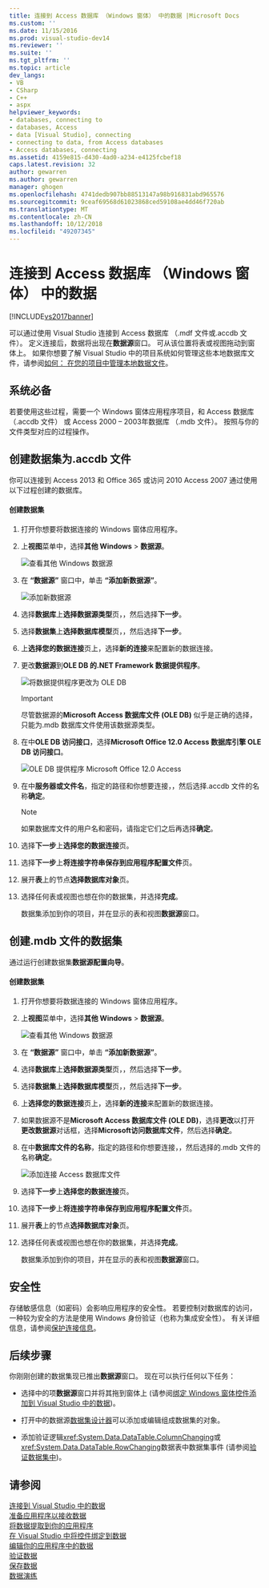 ```yaml
---
title: 连接到 Access 数据库 （Windows 窗体） 中的数据 |Microsoft Docs
ms.custom: ''
ms.date: 11/15/2016
ms.prod: visual-studio-dev14
ms.reviewer: ''
ms.suite: ''
ms.tgt_pltfrm: ''
ms.topic: article
dev_langs:
- VB
- CSharp
- C++
- aspx
helpviewer_keywords:
- databases, connecting to
- databases, Access
- data [Visual Studio], connecting
- connecting to data, from Access databases
- Access databases, connecting
ms.assetid: 4159e815-d430-4ad0-a234-e4125fcbef18
caps.latest.revision: 32
author: gewarren
ms.author: gewarren
manager: ghogen
ms.openlocfilehash: 4741dedb907bb88513147a98b916831abd965576
ms.sourcegitcommit: 9ceaf69568d61023868ced59108ae4dd46f720ab
ms.translationtype: MT
ms.contentlocale: zh-CN
ms.lasthandoff: 10/12/2018
ms.locfileid: "49207345"
---
```

# <a name="connect-to-data-in-an-access-database-windows-forms"></a>连接到 Access 数据库 （Windows 窗体） 中的数据
[!INCLUDE[vs2017banner](../includes/vs2017banner.md)]

  
可以通过使用 Visual Studio 连接到 Access 数据库 （.mdf 文件或.accdb 文件）。 定义连接后，数据将出现在**数据源**窗口。 可从该位置将表或视图拖动到窗体上。 如果你想要了解 Visual Studio 中的项目系统如何管理这些本地数据库文件，请参阅[如何： 在您的项目中管理本地数据文件](../data-tools/how-to-manage-local-data-files-in-your-project.md)。  
  
## <a name="prerequisites"></a>系统必备  
 若要使用这些过程，需要一个 Windows 窗体应用程序项目，和 Access 数据库 （.accdb 文件） 或 Access 2000 – 2003年数据库 （.mdb 文件）。 按照与你的文件类型对应的过程操作。  
  
## <a name="creating-the-dataset-for-an-accdb-file"></a>创建数据集为.accdb 文件  
 你可以连接到 Access 2013 和 Office 365 或访问 2010 Access 2007 通过使用以下过程创建的数据库。  
  
#### <a name="to-create-the-dataset"></a>创建数据集  
  
1.  打开你想要将数据连接的 Windows 窗体应用程序。  
  
2.  上**视图**菜单中，选择**其他 Windows** > **数据源**。  
  
     ![查看其他 Windows 数据源](../data-tools/media/viewdatasources.png "ViewDataSources")  
  
3.  在 **“数据源”** 窗口中，单击 **“添加新数据源”**。  
  
     ![添加新数据源](../data-tools/media/dataaddnewdatasource.png "dataAddNewDataSource")  
  
4.  选择**数据库**上**选择数据源类型**页，，然后选择**下一步**。  
  
5.  选择**数据集**上**选择数据库模型**页，，然后选择**下一步**。  
  
6.  上**选择您的数据连接**页上，选择**新的连接**来配置新的数据连接。  
  
7.  更改**数据源**到**OLE DB 的.NET Framework 数据提供程序**。  
  
     ![将数据提供程序更改为 OLE DB](../data-tools/media/datachangedatasourceoledb.png "dataChangeDataSourceOLEDB")  
  
    > [!IMPORTANT]
    >  尽管数据源的**Microsoft Access 数据库文件 (OLE DB)** 似乎是正确的选择，只能为.mdb 数据库文件使用该数据源类型。  
  
8.  在中**OLE DB 访问接口**，选择**Microsoft Office 12.0 Access 数据库引擎 OLE DB 访问接口**。  
  
     ![OLE DB 提供程序 Microsoft Office 12.0 Access](../data-tools/media/dataoledbprovideroffice12access.png "dataOLEDBProviderOffice12Access")  
  
9. 在中**服务器或文件名**，指定的路径和你想要连接，，然后选择.accdb 文件的名称**确定**。  
  
    > [!NOTE]
    >  如果数据库文件的用户名和密码，请指定它们之后再选择**确定**。  
  
10. 选择**下一步**上**选择您的数据连接**页。  
  
11. 选择**下一步**上**将连接字符串保存到应用程序配置文件**页。  
  
12. 展开**表**上的节点**选择数据库对象**页。  
  
13. 选择任何表或视图也想在你的数据集，并选择**完成**。  
  
     数据集添加到你的项目，并在显示的表和视图**数据源**窗口。  
  
## <a name="creating-the-dataset-for-an-mdb-file"></a>创建.mdb 文件的数据集  
 通过运行创建数据集**数据源配置向导**。  
  
#### <a name="to-create-the-dataset"></a>创建数据集  
  
1.  打开你想要将数据连接的 Windows 窗体应用程序。  
  
2.  上**视图**菜单中，选择**其他 Windows** > **数据源**。  
  
     ![查看其他 Windows 数据源](../data-tools/media/viewdatasources.png "ViewDataSources")  
  
3.  在 **“数据源”** 窗口中，单击 **“添加新数据源”**。  
  
4.  选择**数据库**上**选择数据源类型**页，，然后选择**下一步**。  
  
5.  选择**数据集**上**选择数据库模型**页，，然后选择**下一步**。  
  
6.  上**选择您的数据连接**页上，选择**新的连接**来配置新的数据连接。  
  
7.  如果数据源不是**Microsoft Access 数据库文件 (OLE DB)**，选择**更改**以打开**更改数据源**对话框，选择**Microsoft访问数据库文件**，然后选择**确定**。  
  
8.  在中**数据库文件的名称**，指定的路径和你想要连接，，然后选择的.mdb 文件的名称**确定**。  
  
     ![添加连接 Access 数据库文件](../data-tools/media/dataaddconnectionaccessmdb.png "dataAddConnectionAccessMDB")  
  
9. 选择**下一步**上**选择您的数据连接**页。  
  
10. 选择**下一步**上**将连接字符串保存到应用程序配置文件**页。  
  
11. 展开**表**上的节点**选择数据库对象**页。  
  
12. 选择任何表或视图也想在你的数据集，并选择**完成**。  
  
     数据集添加到你的项目，并在显示的表和视图**数据源**窗口。  
  
## <a name="security"></a>安全性  
 存储敏感信息（如密码）会影响应用程序的安全性。 若要控制对数据库的访问，一种较为安全的方法是使用 Windows 身份验证（也称为集成安全性）。 有关详细信息，请参阅[保护连接信息](http://msdn.microsoft.com/library/1471f580-bcd4-4046-bdaf-d2541ecda2f4)。  
  
## <a name="next-steps"></a>后续步骤  
 你刚刚创建的数据集现已推出**数据源**窗口。 现在可以执行任何以下任务：  
  
-   选择中的项**数据源**窗口并将其拖到窗体上 (请参阅[绑定 Windows 窗体控件添加到 Visual Studio 中的数据](../data-tools/bind-windows-forms-controls-to-data-in-visual-studio.md))。  
  
-   打开中的数据源[数据集设计器](../data-tools/creating-and-editing-typed-datasets.md)可以添加或编辑组成数据集的对象。  
  
-   添加验证逻辑<xref:System.Data.DataTable.ColumnChanging>或<xref:System.Data.DataTable.RowChanging>数据表中数据集事件 (请参阅[验证数据集中](../data-tools/validate-data-in-datasets.md))。  
  
## <a name="see-also"></a>请参阅  
 [连接到 Visual Studio 中的数据](../data-tools/connecting-to-data-in-visual-studio.md)   
 [准备应用程序以接收数据](http://msdn.microsoft.com/library/c17bdb7e-c234-4f2f-9582-5e55c27356ad)   
 [将数据提取到你的应用程序](../data-tools/fetching-data-into-your-application.md)   
 [在 Visual Studio 中将控件绑定到数据](../data-tools/bind-controls-to-data-in-visual-studio.md)   
 [编辑你的应用程序中的数据](../data-tools/editing-data-in-your-application.md)   
 [验证数据](http://msdn.microsoft.com/library/b3a9ee4e-5d4d-4411-9c56-c811f2b4ee7e)   
 [保存数据](../data-tools/saving-data.md)   
 [数据演练](http://msdn.microsoft.com/library/15a88fb8-3bee-4962-914d-7a1f8bd40ec4)

